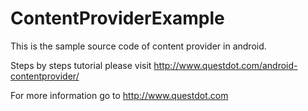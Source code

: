 # ContentProviderExample

This is the sample source code of content provider in android.

Steps by steps tutorial please visit http://www.questdot.com/android-contentprovider/

For more information go to http://www.questdot.com
